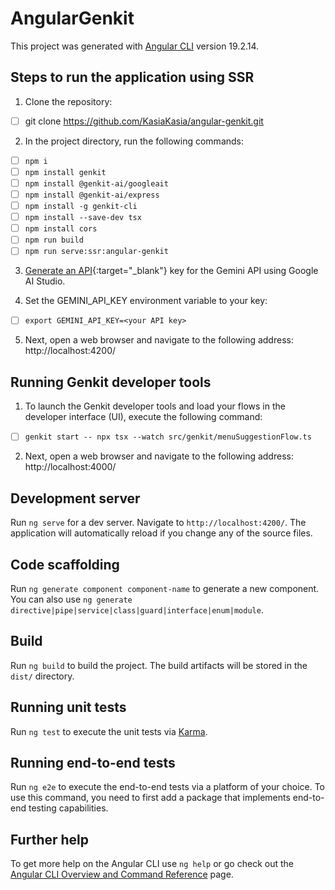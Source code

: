 # AngularGenkit

This project was generated with [Angular CLI](https://github.com/angular/angular-cli) version 19.2.14.

## Steps to run the application using SSR

1. Clone the repository:

- [ ] git clone https://github.com/KasiaKasia/angular-genkit.git

2. In the project directory, run the following commands:

- [ ] `npm i`
- [ ] `npm install genkit`
- [ ] `npm install @genkit-ai/googleait`
- [ ] `npm install @genkit-ai/express`
- [ ] `npm install -g genkit-cli`
- [ ] `npm install --save-dev tsx`
- [ ] `npm install cors`
- [ ] `npm run build`
- [ ] `npm run serve:ssr:angular-genkit`

3. [Generate an API](https://aistudio.google.com/app/apikey){:target="\_blank"}  key for the Gemini API using Google AI Studio.

4. Set the GEMINI_API_KEY environment variable to your key:

- [ ] `export GEMINI_API_KEY=<your API key>`

5. Next, open a web browser and navigate to the following address: http://localhost:4200/


## Running Genkit developer tools

1. To launch the Genkit developer tools and load your flows in the developer interface (UI), execute the following command:

- [ ] `genkit start -- npx tsx --watch src/genkit/menuSuggestionFlow.ts`

2. Next, open a web browser and navigate to the following address: http://localhost:4000/


## Development server

Run `ng serve` for a dev server. Navigate to `http://localhost:4200/`. The application will automatically reload if you change any of the source files.

## Code scaffolding

Run `ng generate component component-name` to generate a new component. You can also use `ng generate directive|pipe|service|class|guard|interface|enum|module`.

## Build

Run `ng build` to build the project. The build artifacts will be stored in the `dist/` directory.

## Running unit tests

Run `ng test` to execute the unit tests via [Karma](https://karma-runner.github.io).

## Running end-to-end tests

Run `ng e2e` to execute the end-to-end tests via a platform of your choice. To use this command, you need to first add a package that implements end-to-end testing capabilities.

## Further help

To get more help on the Angular CLI use `ng help` or go check out the [Angular CLI Overview and Command Reference](https://angular.io/cli) page.
